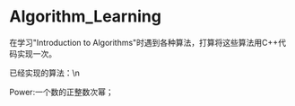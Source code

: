 # Algorithm_Learning
在学习"Introduction to Algorithms"时遇到各种算法，打算将这些算法用C++代码实现一次。

已经实现的算法：\n

Power:一个数的正整数次幂；

